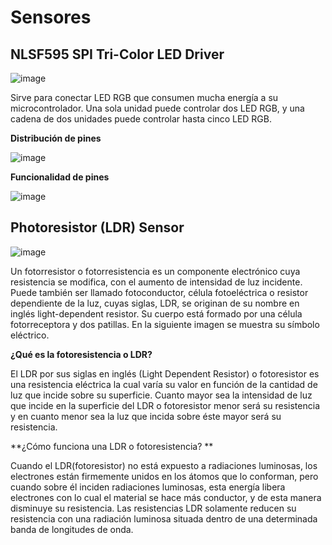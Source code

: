 
# Sensores

## NLSF595 SPI Tri-Color LED Driver
![image](https://user-images.githubusercontent.com/44510625/190011100-4909f3a7-1a49-4abb-a50b-5dd43e50017a.png)

Sirve para conectar LED RGB que consumen mucha energía a su microcontrolador. Una sola unidad puede controlar dos LED RGB, y una cadena de dos unidades puede controlar hasta cinco LED RGB.

**Distribución de pines**


![image](https://user-images.githubusercontent.com/44510625/190014335-3ead1590-12e0-4d67-97f9-0e85f03a0d2f.png)


**Funcionalidad de pines**

![image](https://user-images.githubusercontent.com/44510625/190014210-25bd4ceb-1e07-4da8-b0ee-514f46ca61fd.png)


## Photoresistor (LDR) Sensor

![image](https://user-images.githubusercontent.com/44510625/190018879-b3f6fd18-5487-4093-b091-eec62ccbbd7e.png)


Un fotorresistor o fotorresistencia es un componente electrónico cuya resistencia se modifica, con el aumento de intensidad de luz incidente. Puede también ser llamado fotoconductor, célula fotoeléctrica o resistor dependiente de la luz, cuyas siglas, LDR, se originan de su nombre en inglés light-dependent resistor. Su cuerpo está formado por una célula fotorreceptora y dos patillas. En la siguiente imagen se muestra su símbolo eléctrico.

**¿Qué es la fotoresistencia o LDR?**

El LDR por sus siglas en inglés (Light Dependent Resistor) o fotoresistor es una resistencia eléctrica la cual varía su valor en función de la cantidad de luz que incide sobre su superficie. Cuanto mayor sea la intensidad de luz que incide en la superficie del LDR o fotoresistor menor será su resistencia y en cuanto menor sea la luz que incida sobre éste mayor será su resistencia.

**¿Cómo funciona una LDR o fotoresistencia? **

Cuando el LDR(fotoresistor) no está expuesto a radiaciones luminosas, los electrones están firmemente unidos en los átomos que lo conforman, pero cuando sobre él inciden radiaciones luminosas, esta energía libera electrones con lo cual el material se hace más conductor, y de esta manera disminuye su resistencia. Las resistencias LDR solamente reducen su resistencia con una radiación luminosa situada dentro de una determinada banda de longitudes de onda.
